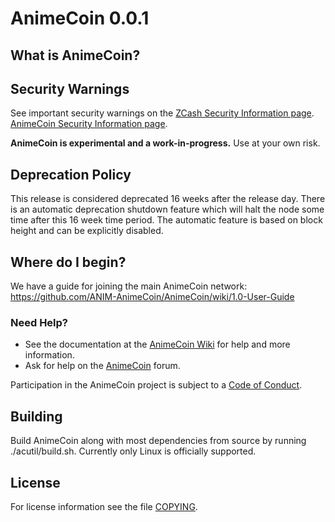 AnimeCoin 0.0.1
=============

What is AnimeCoin?
--------------


Security Warnings
-----------------

See important security warnings on the
[ZCash Security Information page](https://z.cash/support/security/).
[AnimeCoin Security Information page]().

**AnimeCoin is experimental and a work-in-progress.** Use at your own risk.

Deprecation Policy
------------------

This release is considered deprecated 16 weeks after the release day. There
is an automatic deprecation shutdown feature which will halt the node some
time after this 16 week time period. The automatic feature is based on block
height and can be explicitly disabled.

Where do I begin?
-----------------
We have a guide for joining the main AnimeCoin network:
https://github.com/ANIM-AnimeCoin/AnimeCoin/wiki/1.0-User-Guide

### Need Help?

* See the documentation at the [AnimeCoin Wiki](https://github.com/ANIM-AnimeCoin/AnimeCoin/wiki)
  for help and more information.
* Ask for help on the [AnimeCoin]() forum.

Participation in the AnimeCoin project is subject to a
[Code of Conduct](code_of_conduct.md).

Building
--------

Build AnimeCoin along with most dependencies from source by running
./acutil/build.sh. Currently only Linux is officially supported.

License
-------

For license information see the file [COPYING](COPYING).
